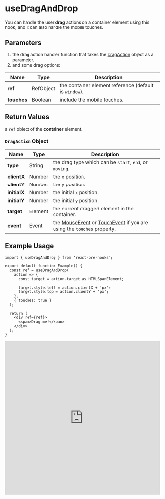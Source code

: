 # useDragAndDrop

You can handle the user **drag** actions on a container element using this hook, and it can also handle the mobile touches.

## Parameters

1. the drag action handler function that takes the [DragAction](#dragaction-object) object as a parameter.
2. and some drag options:

| Name        | Type      | Description                                            |
| ----------- | --------- | ------------------------------------------------------ |
| **ref**     | RefObject | the container element reference (default is `window`). |
| **touches** | Boolean   | include the mobile touches.                            |

## Return Values

a `ref` object of the **container** element.

### `DragAction` Object

| Name         | Type    | Description                                                                                                                                                                                         |
| ------------ | ------- | --------------------------------------------------------------------------------------------------------------------------------------------------------------------------------------------------- |
| **type**     | String  | the drag type which can be `start`, `end`, or `moving`.                                                                                                                                             |
| **clientX**  | Number  | the `x` position.                                                                                                                                                                                   |
| **clientY**  | Number  | the `y` position.                                                                                                                                                                                   |
| **initialX** | Number  | the initial `x` position.                                                                                                                                                                           |
| **initialY** | Number  | the initial `y` position.                                                                                                                                                                           |
| **target**   | Element | the current dragged element in the container.                                                                                                                                                       |
| **event**    | Event   | the [MouseEvent](https://developer.mozilla.org/en-US/docs/Web/API/MouseEvent) or [TouchEvent](https://developer.mozilla.org/en-US/docs/Web/API/TouchEvent) if you are using the `touches` property. |

## Example Usage

```tsx
import { useDragAndDrop } from 'react-pre-hooks';

export default function Example() {
  const ref = useDragAndDrop(
    action => {
      const target = action.target as HTMLSpanElement;

      target.style.left = action.clientX + 'px';
      target.style.top = action.clientY + 'px';
    },
    { touches: true }
  );

  return (
    <div ref={ref}>
      <span>Drag me!</span>
    </div>
  );
}
```

<iframe src="https://codesandbox.io/embed/usedraganddrop-9npfm4?fontsize=14&hidenavigation=1&module=%2Fsrc%2FComponent.tsx&theme=dark" style="width:100%; height:500px; border:0; overflow:hidden;" title="useDragAndDrop" allow="accelerometer; ambient-light-sensor; camera; encrypted-media; geolocation; gyroscope; hid; microphone; midi; payment; usb; vr; xr-spatial-tracking" sandbox="allow-forms allow-modals allow-popups allow-presentation allow-same-origin allow-scripts"></iframe>
